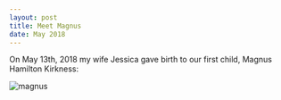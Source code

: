 ```yaml
---
layout: post
title: Meet Magnus
date: May 2018
---
```

On May 13th, 2018 my wife Jessica gave birth to our first child, Magnus Hamilton Kirkness:

![magnus](https://github.com/rogerkirkness/rogerkirkness.github.io/blob/master/assets/family.jpg?raw=true)
